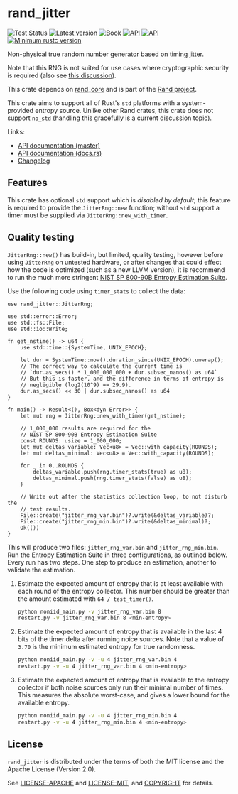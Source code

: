 # rand_jitter

[![Test Status](https://github.com/rust-random/rngs/workflows/Tests/badge.svg?event=push)](https://github.com/rust-random/rngs/actions)
[![Latest version](https://img.shields.io/crates/v/rand_jitter.svg)](https://crates.io/crates/rand_jitter)
[![Book](https://img.shields.io/badge/book-master-yellow.svg)](https://rust-random.github.io/book/)
[![API](https://img.shields.io/badge/api-master-yellow.svg)](https://rust-random.github.io/rand/rand_jitter)
[![API](https://docs.rs/rand_jitter/badge.svg)](https://docs.rs/rand_jitter)
[![Minimum rustc version](https://img.shields.io/badge/rustc-1.51-lightgray.svg)](https://github.com/rust-random/rngs#rust-version-requirements)

Non-physical true random number generator based on timing jitter.

Note that this RNG is not suited for use cases where cryptographic security is
required (also see [this
discussion](https://github.com/rust-random/rand/issues/699)).

This crate depends on [rand_core](https://crates.io/crates/rand_core) and is
part of the [Rand project](https://github.com/rust-random/rand).

This crate aims to support all of Rust's `std` platforms with a system-provided
entropy source. Unlike other Rand crates, this crate does not support `no_std`
(handling this gracefully is a current discussion topic).

Links:

-   [API documentation (master)](https://rust-random.github.io/rand/rand_jitter)
-   [API documentation (docs.rs)](https://docs.rs/rand_jitter)
-   [Changelog](https://github.com/rust-random/rngs/blob/master/rand_jitter/CHANGELOG.md)

## Features

This crate has optional `std` support which is *disabled by default*;
this feature is required to provide the `JitterRng::new` function;
without `std` support a timer must be supplied via `JitterRng::new_with_timer`.

## Quality testing

`JitterRng::new()` has build-in, but limited, quality testing, however
before using `JitterRng` on untested hardware, or after changes that could
effect how the code is optimized (such as a new LLVM version), it is
recommend to run the much more stringent
[NIST SP 800-90B Entropy Estimation Suite](https://github.com/usnistgov/SP800-90B_EntropyAssessment).

Use the following code using `timer_stats` to collect the data:

```rust,no_run
use rand_jitter::JitterRng;

use std::error::Error;
use std::fs::File;
use std::io::Write;

fn get_nstime() -> u64 {
    use std::time::{SystemTime, UNIX_EPOCH};

    let dur = SystemTime::now().duration_since(UNIX_EPOCH).unwrap();
    // The correct way to calculate the current time is
    // `dur.as_secs() * 1_000_000_000 + dur.subsec_nanos() as u64`
    // But this is faster, and the difference in terms of entropy is
    // negligible (log2(10^9) == 29.9).
    dur.as_secs() << 30 | dur.subsec_nanos() as u64
}

fn main() -> Result<(), Box<dyn Error>> {
    let mut rng = JitterRng::new_with_timer(get_nstime);

    // 1_000_000 results are required for the
    // NIST SP 800-90B Entropy Estimation Suite
    const ROUNDS: usize = 1_000_000;
    let mut deltas_variable: Vec<u8> = Vec::with_capacity(ROUNDS);
    let mut deltas_minimal: Vec<u8> = Vec::with_capacity(ROUNDS);

    for _ in 0..ROUNDS {
        deltas_variable.push(rng.timer_stats(true) as u8);
        deltas_minimal.push(rng.timer_stats(false) as u8);
    }

    // Write out after the statistics collection loop, to not disturb the
    // test results.
    File::create("jitter_rng_var.bin")?.write(&deltas_variable)?;
    File::create("jitter_rng_min.bin")?.write(&deltas_minimal)?;
    Ok(())
}
```

This will produce two files: `jitter_rng_var.bin` and `jitter_rng_min.bin`.
Run the Entropy Estimation Suite in three configurations, as outlined below.
Every run has two steps. One step to produce an estimation, another to
validate the estimation.

1. Estimate the expected amount of entropy that is at least available with
   each round of the entropy collector. This number should be greater than
   the amount estimated with `64 / test_timer()`.
   ```sh
   python noniid_main.py -v jitter_rng_var.bin 8
   restart.py -v jitter_rng_var.bin 8 <min-entropy>
   ```
2. Estimate the expected amount of entropy that is available in the last 4
   bits of the timer delta after running noice sources. Note that a value of
   `3.70` is the minimum estimated entropy for true randomness.
   ```sh
   python noniid_main.py -v -u 4 jitter_rng_var.bin 4
   restart.py -v -u 4 jitter_rng_var.bin 4 <min-entropy>
   ```
3. Estimate the expected amount of entropy that is available to the entropy
   collector if both noise sources only run their minimal number of times.
   This measures the absolute worst-case, and gives a lower bound for the
   available entropy.
   ```sh
   python noniid_main.py -v -u 4 jitter_rng_min.bin 4
   restart.py -v -u 4 jitter_rng_min.bin 4 <min-entropy>
   ```

## License

`rand_jitter` is distributed under the terms of both the MIT license and the
Apache License (Version 2.0).

See [LICENSE-APACHE](LICENSE-APACHE) and [LICENSE-MIT](LICENSE-MIT), and
[COPYRIGHT](COPYRIGHT) for details.
